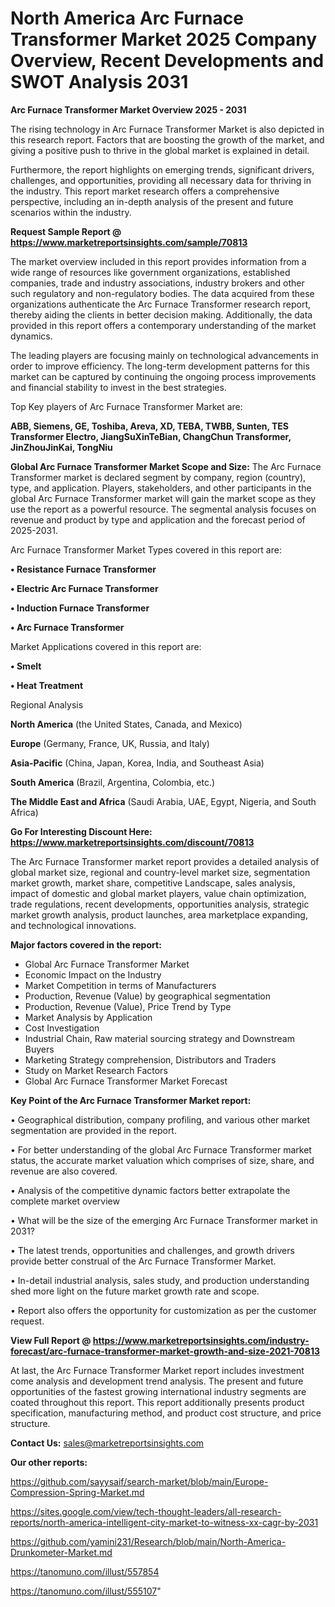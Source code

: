 # North America Arc Furnace Transformer Market 2025 Company Overview, Recent Developments and SWOT Analysis 2031

<Strong> Arc Furnace Transformer Market Overview 2025 - 2031</strong>

The rising technology in Arc Furnace Transformer Market is also depicted in this research report. Factors that are boosting the growth of the market, and giving a positive push to thrive in the global market is explained in detail.

Furthermore, the report highlights on emerging trends, significant drivers, challenges, and opportunities, providing all necessary data for thriving in the industry. This report market research offers a comprehensive perspective, including an in-depth analysis of the present and future scenarios within the industry.

<strong>Request Sample Report @ <a href=https://www.marketreportsinsights.com/sample/70813>https://www.marketreportsinsights.com/sample/70813</a></strong>

The market overview included in this report provides information from a wide range of resources like government organizations, established companies, trade and industry associations, industry brokers and other such regulatory and non-regulatory bodies. The data acquired from these organizations authenticate the Arc Furnace Transformer research report, thereby aiding the clients in better decision making. Additionally, the data provided in this report offers a contemporary understanding of the market dynamics.

The leading players are focusing mainly on technological advancements in order to improve efficiency. The long-term development patterns for this market can be captured by continuing the ongoing process improvements and financial stability to invest in the best strategies.

Top Key players of Arc Furnace Transformer Market are:

<strong>ABB, Siemens, GE, Toshiba, Areva, XD, TEBA, TWBB, Sunten, TES Transformer Electro, JiangSuXinTeBian, ChangChun Transformer, JinZhouJinKai, TongNiu</strong>

<strong><b>Global Arc Furnace Transformer Market Scope and Size:</b></strong>
The Arc Furnace Transformer market is declared segment by company, region (country), type, and application. Players, stakeholders, and other participants in the global Arc Furnace Transformer market will gain the market scope as they use the report as a powerful resource. The segmental analysis focuses on revenue and product by type and application and the forecast period of 2025-2031.

Arc Furnace Transformer Market Types covered in this report are:

<strong>• Resistance Furnace Transformer

• Electric Arc Furnace Transformer

• Induction Furnace Transformer

• Arc Furnace Transformer</strong>

Market Applications covered in this report are:

<strong>• Smelt

• Heat Treatment</strong> 

Regional Analysis

<strong>North America</strong> (the United States, Canada, and Mexico)

<strong>Europe</strong> (Germany, France, UK, Russia, and Italy)

<strong>Asia-Pacific</strong> (China, Japan, Korea, India, and Southeast Asia)

<strong>South America</strong> (Brazil, Argentina, Colombia, etc.)

<strong>The Middle East and Africa</strong> (Saudi Arabia, UAE, Egypt, Nigeria, and South Africa)

<strong>Go For Interesting Discount Here: <a href=https://www.marketreportsinsights.com/discount/70813>https://www.marketreportsinsights.com/discount/70813</a></strong>

The Arc Furnace Transformer market report provides a detailed analysis of global market size, regional and country-level market size, segmentation market growth, market share, competitive Landscape, sales analysis, impact of domestic and global market players, value chain optimization, trade regulations, recent developments, opportunities analysis, strategic market growth analysis, product launches, area marketplace expanding, and technological innovations.

<strong><b>Major factors covered in the report:</b></strong>
<ul>
  <li>Global Arc Furnace Transformer Market </li>
  <li>Economic Impact on the Industry</li>
  <li>Market Competition in terms of Manufacturers</li>
  <li>Production, Revenue (Value) by geographical segmentation</li>
  <li>Production, Revenue (Value), Price Trend by Type</li>
  <li>Market Analysis by Application</li>
  <li>Cost Investigation</li>
  <li>Industrial Chain, Raw material sourcing strategy and Downstream Buyers</li>
  <li>Marketing Strategy comprehension, Distributors and Traders</li>
  <li>Study on Market Research Factors</li>
  <li>Global Arc Furnace Transformer Market Forecast</li>
</ul>

<strong><b>Key Point of the Arc Furnace Transformer Market report:</b></strong>

• Geographical distribution, company profiling, and various other market segmentation are provided in the report.

• For better understanding of the global Arc Furnace Transformer market status, the accurate market valuation which comprises of size, share, and revenue are also covered.

• Analysis of the competitive dynamic factors better extrapolate the complete market overview

• What will be the size of the emerging Arc Furnace Transformer market in 2031?

• The latest trends, opportunities and challenges, and growth drivers provide better construal of the Arc Furnace Transformer Market.

• In-detail industrial analysis, sales study, and production understanding shed more light on the future market growth rate and scope.

• Report also offers the opportunity for customization as per the customer request.

<strong><b>View Full Report @ <a href=https://www.marketreportsinsights.com/industry-forecast/arc-furnace-transformer-market-growth-and-size-2021-70813>https://www.marketreportsinsights.com/industry-forecast/arc-furnace-transformer-market-growth-and-size-2021-70813</a></b></strong>


At last, the Arc Furnace Transformer Market report includes investment come analysis and development trend analysis. The present and future opportunities of the fastest growing international industry segments are coated throughout this report. This report additionally presents product specification, manufacturing method, and product cost structure, and price structure.

<strong>Contact Us:</strong>
sales@marketreportsinsights.com

<strong>Our other reports:</strong>

<a href=https://github.com/sayysaif/search-market/blob/main/Europe-Compression-Spring-Market.md>https://github.com/sayysaif/search-market/blob/main/Europe-Compression-Spring-Market.md</a>

<a href=https://sites.google.com/view/tech-thought-leaders/all-research-reports/north-america-intelligent-city-market-to-witness-xx-cagr-by-2031>https://sites.google.com/view/tech-thought-leaders/all-research-reports/north-america-intelligent-city-market-to-witness-xx-cagr-by-2031</a>

<a href=https://github.com/yamini231/Research/blob/main/North-America-Drunkometer-Market.md>https://github.com/yamini231/Research/blob/main/North-America-Drunkometer-Market.md</a>

<a href=https://tanomuno.com/illust/557854>https://tanomuno.com/illust/557854</a>

<a href=https://tanomuno.com/illust/555107>https://tanomuno.com/illust/555107</a>"
